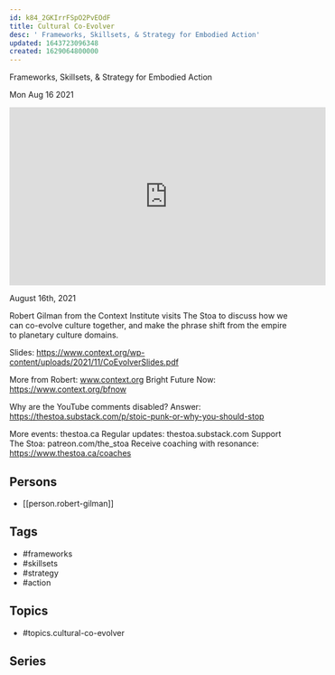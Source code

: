 ```yaml
---
id: k84_2GKIrrFSpO2PvEOdF
title: Cultural Co-Evolver
desc: ' Frameworks, Skillsets, & Strategy for Embodied Action'
updated: 1643723096348
created: 1629064800000
---
```



 Frameworks, Skillsets, & Strategy for Embodied Action

Mon Aug 16 2021

<iframe width="560" height="315" src="https://www.youtube.com/embed/QYQK8m_EZLc" title="Cultural Co-Evolver: Frameworks, Skillsets, & Strategy for Embodied Action w/ Robert Gilman" frameborder="0" allow="accelerometer; autoplay; clipboard-write; encrypted-media; gyroscope; picture-in-picture" allowfullscreen ></iframe>

August 16th, 2021

Robert Gilman from the Context Institute visits The Stoa to discuss how we can co-evolve culture together, and make the phrase shift from the empire to planetary culture domains.

Slides: https://www.context.org/wp-content/uploads/2021/11/CoEvolverSlides.pdf

More from Robert: www.context.org
Bright Future Now: https://www.context.org/bfnow

Why are the YouTube comments disabled? Answer: https://thestoa.substack.com/p/stoic-punk-or-why-you-should-stop

More events: thestoa.ca 
Regular updates: thestoa.substack.com 
Support The Stoa: patreon.com/the_stoa 
Receive coaching with resonance: https://www.thestoa.ca/coaches

## Persons

- [[person.robert-gilman]]

## Tags

- #frameworks
- #skillsets
- #strategy
- #action

## Topics

- #topics.cultural-co-evolver

## Series



